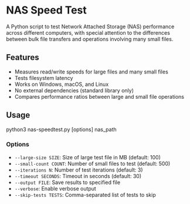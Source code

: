 # NAS Speed Test

A Python script to test Network Attached Storage (NAS) performance across different computers, with special attention to the differences between bulk file transfers and operations involving many small files.

## Features

- Measures read/write speeds for large files and many small files
- Tests filesystem latency
- Works on Windows, macOS, and Linux
- No external dependencies (standard library only)
- Compares performance ratios between large and small file operations

## Usage
python3 nas-speedtest.py [options] nas_path

### Options

- `--large-size SIZE`: Size of large test file in MB (default: 100)
- `--small-count COUNT`: Number of small files to test (default: 500)
- `--iterations N`: Number of test iterations (default: 3)
- `--timeout SECONDS`: Timeout in seconds (default: 30)
- `--output FILE`: Save results to specified file
- `--verbose`: Enable verbose output
- `--skip-tests TESTS`: Comma-separated list of tests to skip

